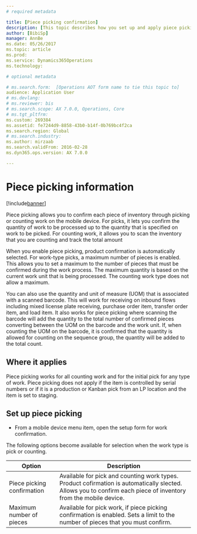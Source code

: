 ```yaml
---
# required metadata

title: [Piece picking confirmation]
description: [This topic describes how you set up and apply piece picking confirmation from a mobile device.
author: [BibiSp]
manager: AnnBe
ms.date: 05/26/2017
ms.topic: article
ms.prod: 
ms.service: Dynamics365Operations
ms.technology: 

# optional metadata

# ms.search.form:  [Operations AOT form name to tie this topic to]
audience: Application User
# ms.devlang: 
# ms.reviewer: bis
# ms.search.scope: AX 7.0.0, Operations, Core
# ms.tgt_pltfrm: 
ms.custom: 269384
ms.assetid: fe7244d9-8858-43b0-b14f-0b769bc4f2ca
ms.search.region: Global
# ms.search.industry: 
ms.author: mirzaab
ms.search.validFrom: 2016-02-28
ms.dyn365.ops.version: AX 7.0.0

---
```


# Piece picking information

[!include[banner](../includes/banner.md)]

Piece picking allows you to confirm each piece of inventory through picking or counting work on the mobile device. For picks, it lets you confirm the quantity of work to be processed up to the quantity that is specified on work to be picked. For counting work, it allows you to scan the inventory that you are counting and track the total amount

When you enable piece picking, product confirmation is automatically selected. For work-type picks, a maximum number of pieces is enabled. This allows you to set a maximum to the number of pieces that must be confirmed during the work process. The maximum quantity is based on the current work unit that is being processed. The counting work type does not allow a maximum.

You can also use the quantity and unit of measure (UOM) that is associated with a scanned barcode. This will work for receiving on inbound flows including mixed license plate receiving, purchase order item, transfer order item, and load item. It also works for piece picking where scanning the barcode will add the quantity to the total number of confirmed pieces converting between the UOM on the barcode and the work unit. If, when counting the UOM on the barcode, it is confirmed that the quantity is allowed for counting on the sequence group, the quantity will be added to the total count.

## Where it applies

Piece picking works for all counting work and for the initial pick for any type of work. Piece picking does not apply if the item is controlled by serial numbers or if it is a production or Kanban pick from an LP location and the item is set to staging.

## Set up piece picking

-	From a mobile device menu item, open the setup form for work confirmation. 

The following options become available for selection when the work type is pick or counting.

| Option        | Description   | 
| ------------- | ------------- |
| Piece picking confirmation   | Available for pick and counting work types. Product cofirmation is automatically slected. Allows you to confirm each piece of inventory from the mobile device. | 
| Maximum number of pieces     | Available for pick work, if piece picking confirmation is enabled. Sets a limit to the number of pieces that you must confirm. |  




